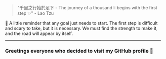> "千里之行始於足下 - The journey of a thousand li begins with the first step ✨" - Lao Tzu

📌 A little reminder that any goal just needs to start. The first step is difficult and scary to take, but it is necessary. We must find the strength to make it, and the road will appear by itself. 

---
### Greetings everyone who decided to visit my GitHub profile 🪬




<!--

A little reminder that any goal just needs to start. The first step is difficult and scary to take, but it is necessary. We must find the strength to make it, and the road will appear by itself. 

**artemKhlv/artemKhlv** is a ✨ _special_ ✨ repository because its `README.md` (this file) appears on your GitHub profile.

Here are some ideas to get you started:

- 🔭 I’m currently working on ...
- 🌱 I’m currently learning ...
- 👯 I’m looking to collaborate on ...
- 🤔 I’m looking for help with ...
- 💬 Ask me about ...
- 📫 How to reach me: ...
- 😄 Pronouns: ...
- ⚡ Fun fact: ...
-->
